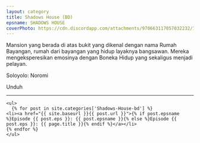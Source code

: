 ```yaml
---
layout: category
title: Shadows House (BD)
epsname: SHADOWS HOUSE
coverPhoto: https://cdn.discordapp.com/attachments/970663117057032232/1003664979641237574/mpv-shot0109.jpg
---
```


Mansion yang berada di atas bukit yang dikenal dengan nama Rumah Bayangan, rumah dari bayangan yang hidup layaknya bangsawan. Mereka mengeksperesikan emosinya dengan Boneka Hidup yang sekaligus menjadi pelayan.

Soloyolo: Noromi

Unduh

---
    <ul>
      {% for post in site.categories['Shadows-House-bd'] %}
    <li><a href="{{ site.baseurl }}{{ post.url }}">{% if post.epsname %}Episode {{ post.eps }}: {{ post.epsname }}{% else %}Episode {{ post.eps }}: {{ page.title }}{% endif %}</a></li>
    {% endfor %}
    </ul>